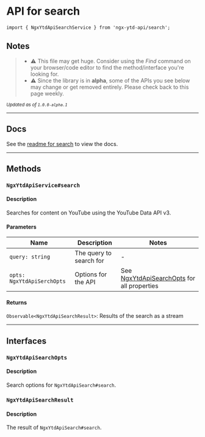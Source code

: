 # API for search
`import { NgxYtdApiSearchService } from 'ngx-ytd-api/search';`

## Notes

> - :warning: This file may get huge. Consider using the _Find_ command on your browser/code editor to find the method/interface you're looking for.
> - :warning: Since the library is in **alpha**, some of the APIs you see below may change or get removed entirely. Please check back to this page weekly.

<sub>_Updated as of `1.0.0-alpha.1`_</sub>

---

## Docs
See the [readme for search](../../src/lib/search/README.md) to view the docs.

---

## Methods

### `NgxYtdApiService#search`

#### Description
Searches for content on YouTube using the YouTube Data API v3.

#### Parameters
Name | Description | Notes
---|---|---
`query: string` | The query to search for | -
`opts: NgxYtdApiSerchOpts` | Options for the API | See [NgxYtdApiSearchOpts](#ngxytdapisearchopts) for all properties

#### Returns
`Observable<NgxYtdApiSearchResult>`: Results of the search as a stream

---

## Interfaces

### `NgxYtdApiSearchOpts`

#### Description
Search options for `NgxYtdApiSearch#search`.

### `NgxYtdApiSearchResult`

#### Description
The result of `NgxYtdApiSearch#search`.